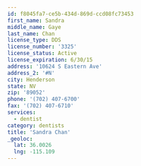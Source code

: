 ```yaml
---
id: f8045fa7-ce5b-434d-869d-ccd08fc73453
first_name: Sandra
middle_name: Gaye
last_name: Chan
license_type: DDS
license_number: '3325'
license_status: Active
license_expiration: 6/30/15
address: '10624 S Eastern Ave'
address_2: '#N'
city: Henderson
state: NV
zip: '89052'
phone: '(702) 407-6700'
fax: '(702) 407-6710'
services:
  - dentist
category: dentists
title: 'Sandra Chan'
_geoloc:
  lat: 36.0026
  lng: -115.109
---
```

